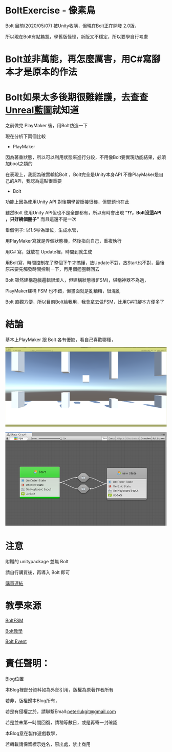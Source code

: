 # BoltExercise - 像素鳥

Bolt 目前(2020/05/07) 被Unity收購，但現在Bolt正在開發 2.0版，

所以現在Bolt有點尷尬，學舊版怪怪，新版又不穩定，所以要學自行考慮

# Bolt並非萬能，再怎麼厲害，用C#寫腳本才是原本的作法

# Bolt如果太多後期很難維護，去查查[Unreal藍圖](https://blueprintsfromhell.tumblr.com/)就知道

之前做完 PlayMaker 後，用Bolt仿造一下

現在分析下兩個比較

- PlayMaker

因為著重狀態，所以可以利用狀態來進行分段，不用像Bolt要實現功能結果，必須加bool之類的

在表現上，我認為確實輸給Bolt ，Bolt完全是Unity本身API 不像PlayMaker是自己的API，我認為這點很重要

- Bolt

功能上因為使用Unity API 對後期學習銜接很棒，但問題也在此

雖然Bolt 使用Unity API但也不是全部都有，所以有時會出現 **"!?，Bolt沒這API ，只好繞個圈子"** 而且這還不是一次

舉個例子: 以1.5秒為單位，生成水管，

用PlayMaker寫就是弄個狀態機，然後指向自己，重複執行

用C# 寫，就放在 Update裡，時間到就生成

用Bolt寫，時間控制花了整個下午才搞懂，放Update不對，放Start也不對，最後原來要先觸發時間控制一下，再用個迴圈轉回去

Bolt 雖然建構遊戲邏輯很煩人，但建構狀態機(FSM)，堪稱神器不為過，

PlayMaker建構 FSM 也不錯，但畫面就是亂糟糟，很混亂

Bolt 直觀方便，所以目前Bolt給我用，我會拿去做FSM，比用C#打腳本方便多了

# 結論

基本上PlayMaker 跟 Bolt 各有優缺，看自己喜歡哪種，


![](https://github.com/PeterLukGit/BoltExercise/blob/master/00.PNG)

![](https://github.com/PeterLukGit/BoltExercise/blob/master/01.PNG)

# 注意

附贈的 unitypackage 並無 Bolt

請自行購買後，再導入 Bolt 即可

[購買連結](https://assetstore.unity.com/packages/tools/visual-scripting/bolt-163802)


# 教學來源

[BoltFSM](https://www.youtube.com/watch?v=u_7dgkM-DNg)

[Bolt教學](https://www.youtube.com/watch?v=xAlf6Jb5XFI)

[Bolt Event](https://www.youtube.com/watch?v=jEHn6hU6VEg)


# 責任聲明：

[Blog位置](https://www.notion.so/Blog-f5fca1cafe1f4379aebeeb6260dd3dc6)

本Blog裡部分資料如為外部引用，版權為原著作者所有

若非，版權歸本Blog所有，

若是有侵權之於，請聯繫Emall:peterlukgit@gmail.com

若是並未第一時間回復，請稍等數日，或是再寄一封確認

本Blog意在製作遊戲教學，

若轉載請保留標示姓名，原出處，禁止商用
